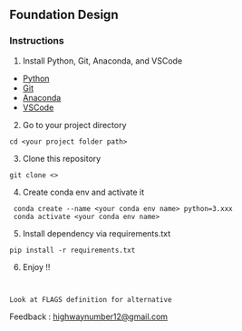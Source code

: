 ## **Foundation Design**




### Instructions

1. Install Python, Git, Anaconda, and VSCode

- [Python](https://www.python.org/downloads/)
- [Git](https://github.com/git-guides/install-git)
- [Anaconda](https://docs.anaconda.com/anaconda/install/index.html)
- [VSCode](https://code.visualstudio.com/download)

2. Go to your project directory

```
cd <your project folder path>
```

3. Clone this repository

```
git clone <>
```

4. Create conda env and activate it

```
 conda create --name <your conda env name> python=3.xxx
 conda activate <your conda env name>
```

5. Install dependency via requirements.txt

```
pip install -r requirements.txt
```

6. Enjoy !!
```


Look at FLAGS definition for alternative
```

Feedback : highwaynumber12@gmail.com
